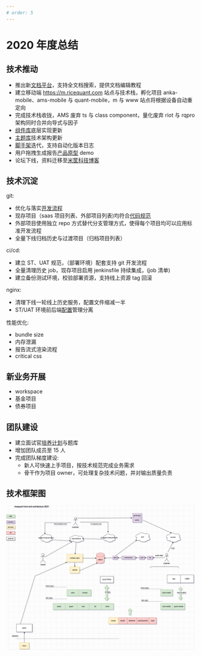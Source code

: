 ```yaml
---
# order: 5
---
```


# 2020 年度总结

## 技术推动

- 推出新[文档平台](https://www.ricequant.com/doc/faq/)，支持全文档搜索，提供文档编辑教程
- 建立移动端 https://m.ricequant.com 站点与技术栈，孵化项目 anka-mobile、ams-mobile 与 quant-mobile，m 与 www 站点将根据设备自动重定向
- 完成技术栈收拢，AMS 废弃 ts 与 class component，量化废弃 riot 与 rqpro 架构同时合并向导式与因子
- [组件库](https://github.com/anson09/rqcomponents/blob/dev/CHANGELOG.md)底层实现更新
- [主题库](https://github.com/anson09/rqthemes/blob/dev/CHANGELOG.md)技术架构更新
- [脚手架](https://github.com/anson09/crystal)迭代，支持自动化版本日志
- 用户拖拽生成报告[产品原型](https://anka.ricequant.com:8085/report-demo/) demo
- 论坛下线，资料迁移至[米筐科技博客](https://blog.ricequant.com/)

## 技术沉淀

git:

- 优化与落实[开发流程](https://blog.anson.ltd/2019/团队规范#git-flow)
- 现存项目（saas 项目列表、外部项目列表)均符合[代码规范](https://blog.anson.ltd/2019/团队规范#代码规范)
- 外部项目使用独立 repo 方式替代分支管理方式，使得每个项目均可以应用标准开发流程
- 全量下线归档历史与过渡项目（归档项目列表）

ci/cd:

- 建立 ST、UAT 规范，（部署环境）配套支持 git 开发流程
- 全量清理历史 job，现存项目启用 jenkinsfile 持续集成，(job 清单)
- 建立备份测试环境，校验部署资源，支持线上资源 tag 回滚

nginx:

- 清理下线一轮线上历史服务，配置文件缩减一半
- ST/UAT 环境前后端[配置](https://github.com/anson09/ng/blob/master/nginx.conf)管理分离

性能优化:

- bundle size
- 内存泄漏
- 报告流式渲染流程
- critical css

## 新业务开展

- workspace
- 基金项目
- 债券项目

## 团队建设

- 建立面试官[培养计划](https://blog.anson.ltd/2019/团队规范#面试官培养)与题库
- 增加团队成员至 15 人
- 完成团队梯度建设:
  - 新人可快速上手项目，按技术规范完成业务需求
  - 骨干作为项目 owner，可处理复杂技术问题，并对输出质量负责

## 技术框架图

![image](../assets/images/2020-1-1.png)
